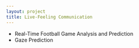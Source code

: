 ```yaml
---
layout: project
title: Live-Feeling Communication
---
```


  - Real-Time Football Game Analysis and Prediction
  - Gaze Prediction

 
